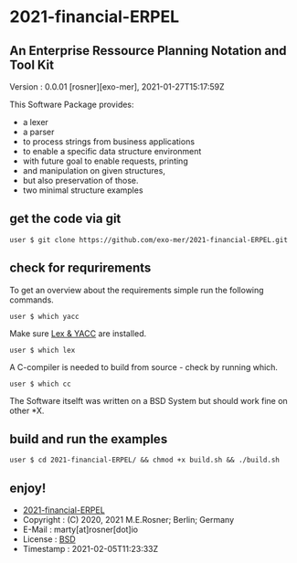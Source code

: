 # 2021-financial-ERPEL
## An Enterprise Ressource Planning Notation and Tool Kit
Version     : 0.0.01
[rosner][exo-mer], 2021-01-27T15:17:59Z

This Software Package provides:

+ a lexer
+ a parser
+ to process strings from business applications
+ to enable a specific data structure environment
+ with future goal to enable requests, printing
+ and manipulation on given structures,
+ but also preservation of those.
+ two minimal structure examples

## get the code via git

```
user $ git clone https://github.com/exo-mer/2021-financial-ERPEL.git
```

## check for requrirements
To get an overview about the requirements simple run the following commands.
```
user $ which yacc
```
Make sure [Lex & YACC](http://dinosaur.compilertools.net/) are installed.
```
user $ which lex
```
A C-compiler is needed to build from source - check by running which.
```
user $ which cc
```
The Software itselft was written on a BSD System but should work fine on other *X.

## build and run the examples
```
user $ cd 2021-financial-ERPEL/ && chmod +x build.sh && ./build.sh
```


## enjoy!

+ [2021-financial-ERPEL](https://github.com/exo-mer/2021-financial-ERPEL)
+ Copyright   : (C) 2020, 2021 M.E.Rosner; Berlin; Germany
+ E-Mail      : marty[at]rosner[dot]io
+ License     : [BSD](https://github.com/exo-mer/2021-financial-ERPEL/blob/main/LICENSE)
+ Timestamp   : 2021-02-05T11:23:33Z
